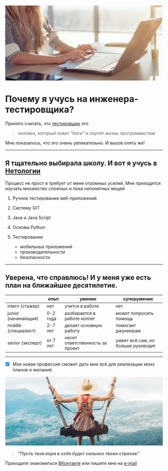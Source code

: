 ![Мой путь в IT](1.png)

# Почему я учусь на инженера- тестировщика?

Принято считать, что <u>тестировщик</u> это

> *человек, который ловит "баги" и портит жизнь программистам*

Мне показалось, что это очень увлекательно. И вызов опять же!

***

## Я тщательно выбирала школу. И вот я учусь в [**Нетологии**](https://netology.ru/programs/qa-middle "На курсе QA")

Процесс не прост и требует от меня огромных усилий. Мне приходится изучать множество сложных и пока непонятных вещей

1. Ручное тестирование веб-приложений
2. Систему GIT
3. Java и Java Script
4. Основы Python
5. Тестирование

    - мобильных приложений
    - производительности
    - безопасности

***

## Уверена, что справлюсь! И у меня уже есть план на ближайшее десятилетие.

|                       |опыт        |умение                            |суперумение                          |
|-----------------------|------------|----------------------------------|-------------------------------------|
|intern (стажер)        |нет         |учится в работе                   |нет                                  |
|junior (начинающий)    |0-2 года    |разбирается в работе коллег       |может попросить помощь               |
|middle (специалист)    |2-7 лет     |делает основную работу            |помогает джуниорам                   |
|senior (эксперт)       |от 7 лет    |несет ответственность за проект   |умеет всё сам, но больше руководит   |

***

- [x] Моя новая профессия сможет дать мне всё для реализации моих планов и желаний. 

![Мечты должны исполняться!](2.png)

> ***"Пусть твоя вера в себя будет сильнее твоих страхов"***
> 
Приходите знакомиться [ВКонтакте](https://vk.com/maribu2411) или пишите мне на [e-mail](maribu2411@gmail.com "maribu2411@gmail.com")
